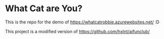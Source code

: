 # What Cat are You?

This is the repo for the demo of https://whatcatrobbie.azurewebsites.net/ :D

This project is a modified version of https://github.com/hxlnt/aifunclub/ 
